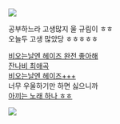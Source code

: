 # 
![](https://image-notepet.akamaized.net/card_news/201907/8ee7feb500e154ba61bc0f8fad06b07f.jpg)   

공부하느라 고생많지 울 규림이 ㅎㅎ  
오늘두 고생 많았당 ㅎㅎㅎㅎㅎ  

[비오는날엔 헤이즈 완전 좋아해](https://youtu.be/-lheqyQBetM)   
[잔나비 최애곡](https://youtu.be/WXUkFwCx4UQ)  
[비오는날엔 헤이즈+++](https://youtu.be/eEx9Y8PE-Fc)  
너무 우울하기만 하면 싫으니까  
[아끼는 노래 하나 ㅎㅎ](https://youtu.be/IuqOUNEQOP0)     
 
 
  
![](https://user-images.githubusercontent.com/71762478/136978121-42b4dff5-9d59-4e71-9a1e-b5beb580d150.jpg)  
